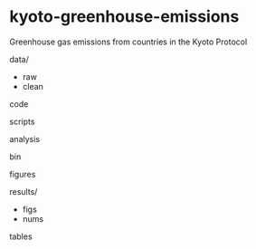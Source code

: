 # kyoto-greenhouse-emissions

Greenhouse gas emissions from countries in the Kyoto Protocol

data/
  - raw
  - clean
  
code

scripts

analysis

bin

figures

results/
  - figs
  - nums

tables

